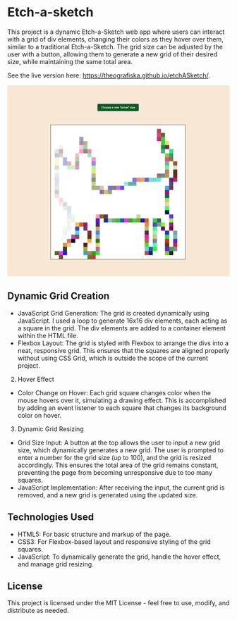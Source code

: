 # Etch-a-sketch

This project is a dynamic Etch-a-Sketch web app where users can interact with a grid of div elements, changing their colors as they hover over them, similar to a traditional Etch-a-Sketch. The grid size can be adjusted by the user with a button, allowing them to generate a new grid of their desired size, while maintaining the same total area.

See the live version here: https://theografiska.github.io/etchASketch/.

![screenshot of the canvas](screenshot.png)

## Dynamic Grid Creation
* JavaScript Grid Generation: The grid is created dynamically using JavaScript. I used a loop to generate 16x16 div elements, each acting as a square in the grid. The div elements are added to a container element within the HTML file.
* Flexbox Layout: The grid is styled with Flexbox to arrange the divs into a neat, responsive grid. This ensures that the squares are aligned properly without using CSS Grid, which is outside the scope of the current project.
2. Hover Effect
* Color Change on Hover: Each grid square changes color when the mouse hovers over it, simulating a drawing effect. This is accomplished by adding an event listener to each square that changes its background color on hover.
3. Dynamic Grid Resizing
* Grid Size Input: A button at the top allows the user to input a new grid size, which dynamically generates a new grid. The user is prompted to enter a number for the grid size (up to 100), and the grid is resized accordingly. This ensures the total area of the grid remains constant, preventing the page from becoming unresponsive due to too many squares.
* JavaScript Implementation: After receiving the input, the current grid is removed, and a new grid is generated using the updated size.

## Technologies Used
* HTML5: For basic structure and markup of the page.
* CSS3: For Flexbox-based layout and responsive styling of the grid squares.
* JavaScript: To dynamically generate the grid, handle the hover effect, and manage grid resizing.

## License
This project is licensed under the MIT License - feel free to use, modify, and distribute as needed.